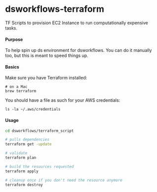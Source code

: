 # dsworkflows-terraform 
TF Scripts to provision EC2 Instance to run computationally expensive tasks.


#### Purpose
To help spin up ds environment for dsworkflows. You can do it manually too, but this is
meant to speed things up.


#### Basics
Make sure you have Terraform installed:
```
# on a Mac
brew terraform
```

You should have a file as such for your AWS credentials:
```
ls -la ~/.aws/credentials
```


#### Usage
```bash
cd dsworkflows/terraform_script

# pulls dependencies
terraform get -update

# validate
terraform plan

# build the resources requested
terraform apply

# cleanup once if you don't need the resource anymore
terraform destroy
```
